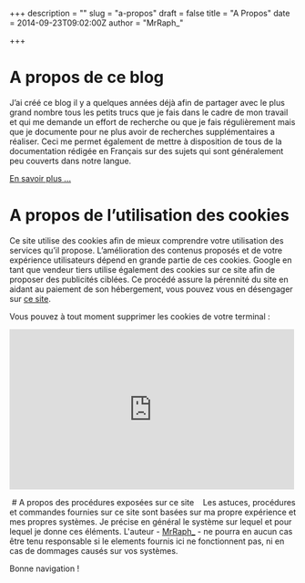+++
description = ""
slug = "a-propos"
draft = false
title = "A Propos"
date = 2014-09-23T09:02:00Z
author = "MrRaph_"

+++

# A propos de ce blog

J’ai créé ce blog il y a quelques années déjà afin de partager avec le plus grand nombre tous les petits trucs que je fais dans le cadre de mon travail et qui me demande un effort de recherche ou que je fais régulièrement mais que je documente pour ne plus avoir de recherches supplémentaires a réaliser. Ceci me permet également de mettre à disposition de tous de la documentation rédigée en Français sur des sujets qui sont généralement peu couverts dans notre langue.

[En savoir plus ...](/authors/mrraph)

# A propos de l’utilisation des cookies

Ce site utilise des cookies afin de mieux comprendre votre utilisation des services qu’il propose. L’amélioration des contenus proposés et de votre expérience utilisateurs dépend en grande partie de ces cookies. Google en tant que vendeur tiers utilise également des cookies sur ce site afin de proposer des publicités ciblées. Ce procédé assure la pérennité du site en aidant au paiement de son hébergement, vous pouvez vous en désengager sur [ce site](http://www.google.com/policies/technologies/ads/).

Vous pouvez à tout moment supprimer les cookies de votre terminal :

<iframe allowfullscreen="" frameborder="0" height="281" src="https://www.youtube.com/embed/Ij9EkAQzVvM?feature=oembed" width="500"></iframe>

 # A propos des procédures exposées sur ce site
 
 Les astuces, procédures et commandes fournies sur ce site sont basées sur ma propre expérience et mes propres systèmes. Je précise en général le système sur lequel et pour lequel je donne ces éléments. L'auteur - [MrRaph_](/authors/mrraph) - ne pourra en aucun cas être tenu responsable si le elements fournis ici ne fonctionnent pas, ni en cas de dommages causés sur vos systèmes.

Bonne navigation !
